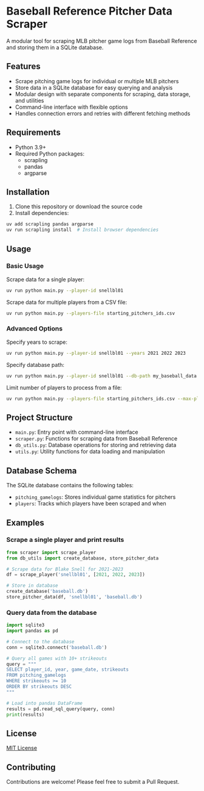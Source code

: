 # Baseball Reference Pitcher Data Scraper

A modular tool for scraping MLB pitcher game logs from Baseball Reference and storing them in a SQLite database.

## Features

- Scrape pitching game logs for individual or multiple MLB pitchers
- Store data in a SQLite database for easy querying and analysis
- Modular design with separate components for scraping, data storage, and utilities
- Command-line interface with flexible options
- Handles connection errors and retries with different fetching methods

## Requirements

- Python 3.9+
- Required Python packages:
  - scrapling
  - pandas
  - argparse

## Installation

1. Clone this repository or download the source code
2. Install dependencies:

```bash
uv add scrapling pandas argparse
uv run scrapling install  # Install browser dependencies
```

## Usage

### Basic Usage

Scrape data for a single player:

```bash
uv run python main.py --player-id snellbl01
```

Scrape data for multiple players from a CSV file:

```bash
uv run python main.py --players-file starting_pitchers_ids.csv
```

### Advanced Options

Specify years to scrape:

```bash
uv run python main.py --player-id snellbl01 --years 2021 2022 2023
```

Specify database path:

```bash
uv run python main.py --player-id snellbl01 --db-path my_baseball_data.db
```

Limit number of players to process from a file:

```bash
uv run python main.py --players-file starting_pitchers_ids.csv --max-players 10
```

## Project Structure

- `main.py`: Entry point with command-line interface
- `scraper.py`: Functions for scraping data from Baseball Reference
- `db_utils.py`: Database operations for storing and retrieving data
- `utils.py`: Utility functions for data loading and manipulation

## Database Schema

The SQLite database contains the following tables:

- `pitching_gamelogs`: Stores individual game statistics for pitchers
- `players`: Tracks which players have been scraped and when

## Examples

### Scrape a single player and print results

```python
from scraper import scrape_player
from db_utils import create_database, store_pitcher_data

# Scrape data for Blake Snell for 2021-2023
df = scrape_player('snellbl01', [2021, 2022, 2023])

# Store in database
create_database('baseball.db')
store_pitcher_data(df, 'snellbl01', 'baseball.db')
```

### Query data from the database

```python
import sqlite3
import pandas as pd

# Connect to the database
conn = sqlite3.connect('baseball.db')

# Query all games with 10+ strikeouts
query = """
SELECT player_id, year, game_date, strikeouts 
FROM pitching_gamelogs 
WHERE strikeouts >= 10
ORDER BY strikeouts DESC
"""

# Load into pandas DataFrame
results = pd.read_sql_query(query, conn)
print(results)
```

## License

[MIT License](LICENSE)

## Contributing

Contributions are welcome! Please feel free to submit a Pull Request.
